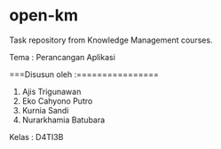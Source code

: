 # open-km
Task repository from Knowledge Management courses.

Tema : Perancangan Aplikasi

===Disusun oleh :================
1. Ajis Trigunawan
2. Eko Cahyono Putro
3. Kurnia Sandi
4. Nurarkhamia Batubara

Kelas : D4TI3B